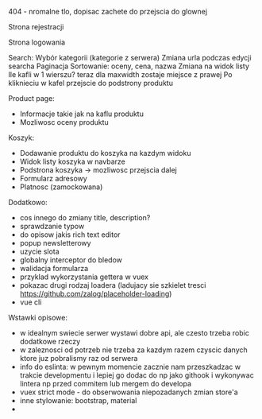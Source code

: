 404 - nromalne tlo, dopisac zachete do przejscia do glownej

Strona rejestracji

Strona logowania

Search:
Wybór kategorii (kategorie z serwera)
Zmiana urla podczas edycji searcha
Paginacja
Sortowanie: oceny, cena, nazwa
Zmiana na widok listy
Ile kafli w 1 wierszu? teraz dla maxwidth zostaje miejsce z prawej
Po kliknieciu w kafel przejscie do podstrony produktu

Product page:
- Informacje takie jak na kaflu produktu
- Mozliwosc oceny produktu

Koszyk:
- Dodawanie produktu do koszyka na kazdym widoku
- Widok listy koszyka w navbarze
- Podstrona koszyka -> mozliwosc przejscia dalej
- Formularz adresowy
- Platnosc (zamockowana)

Dodatkowo:
- cos innego do zmiany title, description?
- sprawdzanie typow
- do opisow jakis rich text editor
- popup newsletterowy
- uzycie slota
- globalny interceptor do bledow
- walidacja formularza
- przyklad wykorzystania gettera w vuex
- pokazac drugi rodzaj loadera (ladujacy sie szkielet tresci https://github.com/zalog/placeholder-loading)
- vue cli

Wstawki opisowe:
- w idealnym swiecie serwer wystawi dobre api, ale czesto trzeba robic dodatkowe rzeczy
- w zaleznosci od potrzeb nie trzeba za kazdym razem czyscic danych ktore juz pobralismy raz od serwera
- info do eslinta: w pewnym momencie zacznie nam przeszkadzac w trakcie developmentu i lepiej go dodac do np jako githook i wykonywac lintera np przed commitem lub mergem do developa
- vuex strict mode - do obserwowania niepozadanych zmian store'a
- inne stylowanie: bootstrap, material
- 